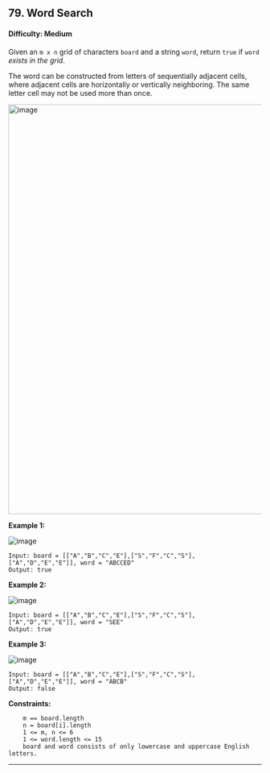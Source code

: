 ## 79. Word Search

#### Difficulty: Medium

Given an ```m x n``` grid of characters ```board``` and a string ```word```, return ```true``` if ```word``` _exists in the grid_.

The word can be constructed from letters of sequentially adjacent cells, where adjacent cells are horizontally or vertically neighboring. The same letter cell may not be used more than once.

<img width="814" alt="image" src="https://user-images.githubusercontent.com/35042430/203913679-73e0ca58-836b-45a4-9dd1-006d85b07ddf.png">

__Example 1:__

![image](https://assets.leetcode.com/uploads/2020/11/04/word2.jpg)

```
Input: board = [["A","B","C","E"],["S","F","C","S"],["A","D","E","E"]], word = "ABCCED"
Output: true
```

__Example 2:__

![image](https://assets.leetcode.com/uploads/2020/11/04/word-1.jpg)
```
Input: board = [["A","B","C","E"],["S","F","C","S"],["A","D","E","E"]], word = "SEE"
Output: true
```

__Example 3:__

![image](https://assets.leetcode.com/uploads/2020/10/15/word3.jpg)
```
Input: board = [["A","B","C","E"],["S","F","C","S"],["A","D","E","E"]], word = "ABCB"
Output: false
```

__Constraints:__
```
    m == board.length
    n = board[i].length
    1 <= m, n <= 6
    1 <= word.length <= 15
    board and word consists of only lowercase and uppercase English letters.
```

---


